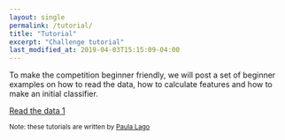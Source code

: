 ```yaml
---
layout: single
permalink: /tutorial/
title: "Tutorial"
excerpt: "Challenge tutorial"
last_modified_at: 2019-04-03T15:15:09-04:00
---
```


To make the competition beginner friendly, we will post a set of beginner examples on how to read the data, how to calculate features and how to make an initial classifier.

[Read the data 1](/cook2020/example_1)

<sup>Note: these tutorials are written by [Paula Lago](https://www.researchgate.net/profile/Paula_Lago2)</sup>
